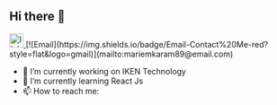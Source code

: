 ## Hi there 👋
<a href="https://www.linkedin.com/in/mariem-karam/" target="_blank">
    <img src="https://img.shields.io/static/v1?message=LinkedIn&logo=linkedin&label=&color=0077B5&logoColor=white&labelColor=&style=for-the-badge" height="25" alt="linkedin profile"  />
  </a>
[![Email](https://img.shields.io/badge/Email-Contact%20Me-red?style=flat&logo=gmail)](mailto:mariemkaram89@email.com)

- 🔭 I’m currently working on IKEN Technology
- 🌱 I’m currently learning React Js 
- 📫 How to reach me:
  
<!--
**mariemkaram/mariemkaram** is a ✨ _special_ ✨ repository because its `README.md` (this file) appears on your GitHub profile.

Here are some ideas to get you started:


<!--- 👯 I’m looking to collaborate on ...
- 🤔 I’m looking for help with ...
- 💬 Ask me about ...

- 😄 Pronouns: ...
- ⚡ Fun fact: ...
-->
